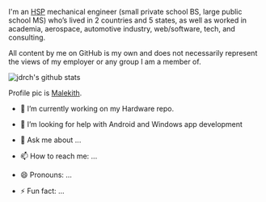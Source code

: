 I'm an [HSP](https://www.psychologytoday.com/us/basics/highly-sensitive-person) mechanical engineer (small private school BS, large public school MS) who’s lived in 2 countries and 5 states, as well as worked in academia, aerospace, automotive industry, web/software, tech, and consulting.

All content by me on GitHub is my own and does not necessarily represent the views of my employer or any group I am a member of.

![jdrch's github stats](https://github-readme-stats.vercel.app/api?username=jdrch&show_icons=true&theme=default)

Profile pic is [Malekith](https://www.marvel.com/characters/malekith/in-comics).

- 🔭 I’m currently working on my Hardware repo.

- 🤔 I’m looking for help with Android and Windows app development

- 💬 Ask me about ...

- 📫 How to reach me: ...

- 😄 Pronouns: ...

- ⚡ Fun fact: ...


<!--
**jdrch/jdrch** is a ✨ _special_ ✨ repository because its `README.md` (this file) appears on your GitHub profile.

Here are some ideas to get you started:

- 🔭 I’m currently working on ...
- 🌱 I’m currently learning ...
- 👯 I’m looking to collaborate on ...
- 🤔 I’m looking for help with ...
- 💬 Ask me about ...
- 📫 How to reach me: ...
- 😄 Pronouns: ...
- ⚡ Fun fact: ...
-->
